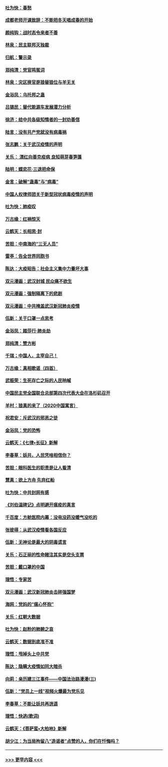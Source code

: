 #### [吐为快：春愁](../pages/nsc993/n11872801.md?t=02161855) 
#### [成都老师开课致辞：不能把冬天唱成春的开始](../pages/nsc993/n11872653.md?t=02161855) 
#### [颜纯钩：战时态令来者不善](../pages/nsc993/n11872011.md?t=02161855) 
#### [林泉：民主联邦灭独裁](../pages/nsc993/n11870998.md?t=02161855) 
#### [归航：警示录](../pages/nsc993/n11870963.md?t=02161855) 
#### [郑纯清：党官鸣冤词](../pages/nsc993/n11870938.md?t=02161855) 
#### [林泉：灾区换官是狼替狼位与羊无关](../pages/nsc993/n11870896.md?t=02161855) 
#### [金浴凤：乌托邦之蛊](../pages/nsc993/n11870879.md?t=02161855) 
#### [吕锡民：替代能源车发展潜力分析](../pages/nsc993/n11870656.md?t=02161855) 
#### [徐济：给中共各级知情者的一封劝善信](../pages/nsc993/n11868561.md?t=02161855) 
#### [陆言：没有共产党就没有病毒祸](../pages/nsc993/n11868232.md?t=02161855) 
#### [张志鹏：关于武汉疫情的声明](../pages/nsc993/n11867182.md?t=02161855) 
#### [关乐： 漂红向善克疫病 良知萌芽春笋蓬](../pages/nsc993/n11865710.md?t=02161855) 
#### [陆明：蝶恋花‧三退把命保](../pages/nsc993/n11865673.md?t=02161855) 
#### [金言：破解“蛊毒”与“病毒”](../pages/nsc993/n11864103.md?t=02161855) 
#### [中国人权律师团关于新型冠状病毒疫情的声明](../pages/nsc993/n11864249.md?t=02161855) 
#### [吐为快：肺疫叹](../pages/nsc993/n11864027.md?t=02161855) 
#### [万古缘：红祸惊天](../pages/nsc993/n11864079.md?t=02161855) 
#### [云鹤天：长相思‧封](../pages/nsc993/n11864006.md?t=02161855) 
#### [苦胆：中南海的“三无人员”](../pages/nsc993/n11862997.md?t=02161855) 
#### [雷亭：告全世界同胞书](../pages/nsc993/n11862572.md?t=02161855) 
#### [陈达：大疫昭告：社会主义集中力量坏大事](../pages/nsc993/n11859419.md?t=02161855) 
#### [双元漫画：武汉封城 民众痛不欲生](../pages/nsc993/n11859287.md?t=02161855) 
#### [双元漫画：强制隔离下的悲剧](../pages/nsc993/n11859244.md?t=02161855) 
#### [双元漫画：中共掩盖武汉新冠肺炎疫情](../pages/nsc993/n11858249.md?t=02161855) 
#### [伍新：关于口罩一点思考](../pages/nsc993/n11859195.md?t=02161855) 
#### [金浴凤：踏莎行‧肺炎劫](../pages/nsc993/n11858227.md?t=02161855) 
#### [郑纯清：赞方彬](../pages/nsc993/n11856803.md?t=02161855) 
#### [千瑞；中国人，主宰自己！](../pages/nsc993/n11856793.md?t=02161855) 
#### [万古缘：真相歌谣（四首）](../pages/nsc993/n11856263.md?t=02161855) 
#### [武振荣：生死存亡之际的人民呐喊](../pages/nsc993/n11856256.md?t=02161855) 
#### [中国民主党全国联合总部第四次代表大会在洛杉矶召开](../pages/nsc993/n11856344.md?t=02161855) 
#### [羊村：狼真的来了（2020中国寓言）](../pages/nsc993/n11856229.md?t=02161855) 
#### [祝君安：斥武汉的邪恶之徒](../pages/nsc993/n11855861.md?t=02161855) 
#### [金浴凤：党的恐怖](../pages/nsc993/n11855849.md?t=02161855) 
#### [云鹤天：《七律▪长征》新解](../pages/nsc993/n11855479.md?t=02161855) 
#### [李春草：妖共，人民凭啥相信你？](../pages/nsc993/n11855196.md?t=02161855) 
#### [苦胆：眼科医生的职责是让人看清](../pages/nsc993/n11853840.md?t=02161855) 
#### [慧真：欲上方舟 先弃红船](../pages/nsc993/n11853483.md?t=02161855) 
#### [吐为快：中共封网有感](../pages/nsc993/n11852575.md?t=02161855) 
#### [《刘伯温碑记》点明避开瘟疫的真言](../pages/nsc993/n11852128.md?t=02161855) 
#### [千百度：方舱医院内幕：没电没药没暖气没吃的](../pages/nsc993/n11850211.md?t=02161855) 
#### [张彼得：从武汉疫情看各国反应](../pages/nsc993/n11850102.md?t=02161855) 
#### [伍新：无神论是最大的阴毒谎言](../pages/nsc993/n11846129.md?t=02161855) 
#### [关乐：石正丽的性命赌注其实是空头支票](../pages/nsc993/n11846109.md?t=02161855) 
#### [苦胆：戴口罩的中国](../pages/nsc993/n11845576.md?t=02161855) 
#### [理悟：专家苦](../pages/nsc993/n11845564.md?t=02161855) 
#### [双元漫画：武汉新冠肺炎击碎强国梦](../pages/nsc993/n11843320.md?t=02161855) 
#### [海网：党妈的“瘟心怀抱”](../pages/nsc993/n11840740.md?t=02161855) 
#### [关乐：红朝大数据](../pages/nsc993/n11840675.md?t=02161855) 
#### [吐为快：赵粉的肺腑之哀](../pages/nsc993/n11840618.md?t=02161855) 
#### [云鹤天：数据到底准不准](../pages/nsc993/n11840325.md?t=02161855) 
#### [理悟：甩掉头上中共党](../pages/nsc993/n11838826.md?t=02161855) 
#### [陈达：隐瞒大疫情如同大暗杀](../pages/nsc993/n11838771.md?t=02161855) 
#### [向莉：亲历建三江事件——中国法治路漫漫(三)](../pages/nsc993/n11831825.md?t=02161855) 
#### [伍新：“党员上一线”视频火爆最为党乐见](../pages/nsc993/n11838200.md?t=02161855) 
#### [李春草：不能让妖共再逍遥](../pages/nsc993/n11838102.md?t=02161855) 
#### [理悟：快逃(歌词)](../pages/nsc993/n11838083.md?t=02161855) 
#### [云鹤天：《菩萨蛮▪大柏地》新解](../pages/nsc993/n11838059.md?t=02161855) 
#### [胡少江：为当局拘留八“造谣者”点赞的人，你们在忏悔吗？](../pages/nsc993/n11836801.md?t=02161855) 

----
#### [ >>> 更早内容 <<< ](../indexes/nsc993-earlier.md)
